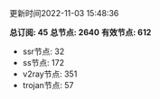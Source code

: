 更新时间2022-11-03 15:48:36

**总订阅: 45**
**总节点: 2640**
**有效节点: 612**
- ssr节点: 32
- ss节点: 172
- v2ray节点: 351
- trojan节点: 57
